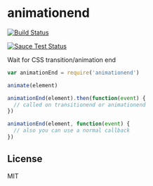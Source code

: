 # animationend
[![Build Status](https://travis-ci.org/uiureo/animationend.svg?branch=master)](https://travis-ci.org/uiureo/animationend)

[![Sauce Test Status](https://saucelabs.com/browser-matrix/uiureo-animationend.svg)](https://saucelabs.com/u/uiureo-animationend)

Wait for CSS transition/animation end

``` javascript
var animationEnd = require('animationend')

animate(element)

animationEnd(element).then(function(event) {
  // called on transitionend or animationend
})

animationEnd(element, function(event) {
  // also you can use a normal callback
})
```

## License
MIT
